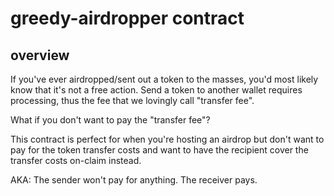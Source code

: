 # greedy-airdropper contract

## overview
If you've ever airdropped/sent out a token to the masses, you'd most likely know that it's not a free action. Send a token to another wallet requires processing, thus the fee that we lovingly call "transfer fee".

What if you don't want to pay the "transfer fee"?

This contract is perfect for when you're hosting an airdrop but don't want to pay for the token transfer costs and want to have the recipient cover the transfer costs on-claim instead.

AKA: The sender won't pay for anything. The receiver pays.

